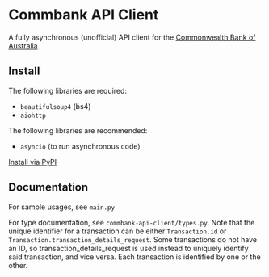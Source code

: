 # Commbank API Client

A fully asynchronous (unofficial) API client for the [Commonwealth Bank of Australia](https://www.commbank.com.au).

## Install

The following libraries are required:
- `beautifulsoup4` (bs4)
- `aiohttp`

The following libraries are recommended:
- `asyncio` (to run asynchronous code)

[Install via PyPI](https://pypi.org/project/commbank-api-client/)

## Documentation

For sample usages, see `main.py`

For type documentation, see `commbank-api-client/types.py`. Note that the unique identifier for a transaction can be either `Transaction.id` or `Transaction.transaction_details_request`.
Some transactions do not have an ID, so transaction_details_request is used instead to uniquely identify said transaction, and vice versa. Each transaction is identified by one or the other.
